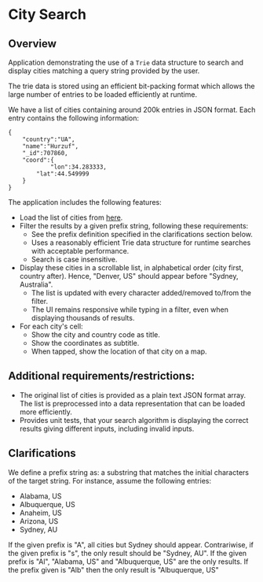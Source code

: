 # City Search

## Overview

Application demonstrating the use of a `Trie` data structure to search and 
display cities matching a query string provided by the user.

The trie data is stored using an efficient bit-packing format which allows the 
large number of entries to be loaded efficiently at runtime.   

We have a list of cities containing around 200k entries in JSON format. Each 
entry contains the following information:

```
{
    "country":"UA",
    "name":"Hurzuf",
    "_id":707860,
    "coord":{
            "lon":34.283333,
        "lat":44.549999
    }
}
```

The application includes the following features:

* Load the list of cities from [here](cities.json).
* Filter the results by a given prefix string, following these requirements:
     * See the prefix definition specified in the clarifications section below.
     * Uses a reasonably efficient Trie data structure for runtime searches with acceptable performance. 
     * Search is case insensitive.
* Display these cities in a scrollable list, in alphabetical order (city first, country after). Hence, "Denver, US" should appear before "Sydney, Australia".
     * The list is updated with every character added/removed to/from the filter.
     * The UI remains responsive while typing in a filter, even when displaying thousands of results.
* For each city's cell:
     * Show the city and country code as title.
     * Show the coordinates as subtitle.
     * When tapped, show the location of that city on a map.

## Additional requirements/restrictions:

* The original list of cities is provided as a plain text JSON format array. The list is preprocessed into a data representation that can be loaded more efficiently. 
* Provides unit tests, that your search algorithm is displaying the correct results giving different inputs, including invalid inputs.

## Clarifications

We define a prefix string as: a substring that matches the initial characters of the target string. For instance, assume the following entries:

* Alabama, US
* Albuquerque, US
* Anaheim, US
* Arizona, US
* Sydney, AU

If the given prefix is "A", all cities but Sydney should appear. Contrariwise, if the given prefix is "s", the only result should be "Sydney, AU".
If the given prefix is "Al", "Alabama, US" and "Albuquerque, US" are the only results.
If the prefix given is "Alb" then the only result is "Albuquerque, US"
